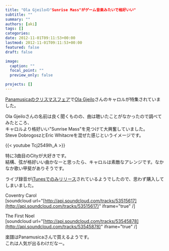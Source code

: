 ```yaml
---
title: "Ola Gjeiloの"Sunrise Mass"がゲーム音楽みたいで格好いい"
subtitle: ""
summary: ""
authors: [aki]
tags: []
categories: 
date: 2012-11-01T09:11:53+00:00
lastmod: 2012-11-01T09:11:53+00:00
featured: false
draft: false

image:
  caption: ""
  focal_point: ""
  preview_only: false

projects: []
---
```

[Panamusicaのクリスマスフェア](https://www.panamusica.co.jp/ja/campaign/index.php?img=3)で[Ola Gjeilo](http://olagjeilo.com/)さんのキャロルが特集されていました。

Ola Gjeiloさんの名前は良く聞くものの、曲は聴いたことがなかったので調べてみたところ、  
キャロルより格好いい"Sunrise Mass"を見つけて大興奮していました。  
Steve DobrogoszとEric Whitacreを混ぜた感じというイメージです。

{{< youtube Tcj2549Ih_A >}}

特に3曲目のCityが大好きです。  
結構、弦が格好いい曲かなーと思ったら、キャロルは素敵なアレンジです。なかなか歌い甲斐がありそうです。

ライブ録音が[iTunesでのみリリース](http://itunes.apple.com/us/album/sunrise-mass-for-choir-string/id406970833)されているようでしたので、思わず購入してしまいました。

Coventry Carol  
[soundcloud url="[http://api.soundcloud.com/tracks/53515617](http://api.soundcloud.com/tracks/53515617)" iframe="true" /]

The First Noel  
[soundcloud url="[http://api.soundcloud.com/tracks/53545878](http://api.soundcloud.com/tracks/53545878)" iframe="true" /]

楽譜はPanamusicaさんで買えるようです。  
これは人気が出るわけだなー。



